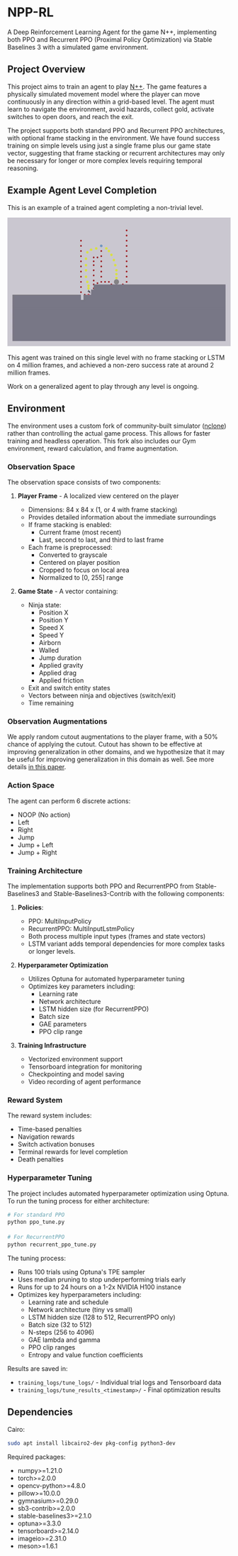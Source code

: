 # NPP-RL

A Deep Reinforcement Learning Agent for the game N++, implementing both PPO and Recurrent PPO (Proximal Policy Optimization) via Stable Baselines 3 with a simulated game environment.

## Project Overview

This project aims to train an agent to play [N++](https://en.wikipedia.org/wiki/N%2B%2B). The game features a physically simulated movement model where the player can move continuously in any direction within a grid-based level. The agent must learn to navigate the environment, avoid hazards, collect gold, activate switches to open doors, and reach the exit.

The project supports both standard PPO and Recurrent PPO architectures, with optional frame stacking in the environment. We have found success training on simple levels using just a single frame plus our game state vector, suggesting that frame stacking or recurrent architectures may only be necessary for longer or more complex levels requiring temporal reasoning.

## Example Agent Level Completion

This is an example of a trained agent completing a non-trivial level.

![Example Level Completion](example_completion.gif)

This agent was trained on this single level with no frame stacking or LSTM on 4 million frames, and achieved a non-zero success rate at around 2 million frames.

Work on a generalized agent to play through any level is ongoing.

## Environment

The environment uses a custom fork of community-built simulator ([nclone](https://github.com/Tetramputechture/nclone)) rather than controlling the actual game process. This allows for faster training and headless operation. This fork also
includes our Gym environment, reward calculation, and frame augmentation.

### Observation Space

The observation space consists of two components:

1. **Player Frame** - A localized view centered on the player
   - Dimensions: 84 x 84 x (1, or 4 with frame stacking)
   - Provides detailed information about the immediate surroundings
   - If frame stacking is enabled:
     - Current frame (most recent)
     - Last, second to last, and third to last frame
   - Each frame is preprocessed:
     - Converted to grayscale
     - Centered on player position
     - Cropped to focus on local area
     - Normalized to [0, 255] range

2. **Game State** - A vector containing:
   - Ninja state:
     - Position X
     - Position Y
     - Speed X
     - Speed Y
     - Airborn
     - Walled
     - Jump duration
     - Applied gravity
     - Applied drag
     - Applied friction
   - Exit and switch entity states
   - Vectors between ninja and objectives (switch/exit)
   - Time remaining

### Observation Augmentations

We apply random cutout augmentations to the player frame, with a 50% chance of applying the cutout. Cutout has shown to be effective at improving generalization in other domains, and we hypothesize that it may be useful for improving generalization in this domain as well. See more details [in this paper](https://arxiv.org/abs/2004.14990).

### Action Space

The agent can perform 6 discrete actions:

- NOOP (No action)
- Left
- Right
- Jump
- Jump + Left
- Jump + Right

### Training Architecture

The implementation supports both PPO and RecurrentPPO from Stable-Baselines3 and Stable-Baselines3-Contrib with the following components:

1. **Policies**:
   - PPO: MultiInputPolicy
   - RecurrentPPO: MultiInputLstmPolicy
   - Both process multiple input types (frames and state vectors)
   - LSTM variant adds temporal dependencies for more complex tasks or longer levels.

2. **Hyperparameter Optimization**
   - Utilizes Optuna for automated hyperparameter tuning
   - Optimizes key parameters including:
     - Learning rate
     - Network architecture
     - LSTM hidden size (for RecurrentPPO)
     - Batch size
     - GAE parameters
     - PPO clip range

3. **Training Infrastructure**
   - Vectorized environment support
   - Tensorboard integration for monitoring
   - Checkpointing and model saving
   - Video recording of agent performance

### Reward System

The reward system includes:

- Time-based penalties
- Navigation rewards
- Switch activation bonuses
- Terminal rewards for level completion
- Death penalties

### Hyperparameter Tuning

The project includes automated hyperparameter optimization using Optuna. To run the tuning process for either architecture:

```bash
# For standard PPO
python ppo_tune.py

# For RecurrentPPO
python recurrent_ppo_tune.py
```

The tuning process:

- Runs 100 trials using Optuna's TPE sampler
- Uses median pruning to stop underperforming trials early
- Runs for up to 24 hours on a 1-2x NVIDIA H100 instance
- Optimizes key hyperparameters including:
  - Learning rate and schedule
  - Network architecture (tiny vs small)
  - LSTM hidden size (128 to 512, RecurrentPPO only)
  - Batch size (32 to 512)
  - N-steps (256 to 4096)
  - GAE lambda and gamma
  - PPO clip ranges
  - Entropy and value function coefficients

Results are saved in:

- `training_logs/tune_logs/` - Individual trial logs and Tensorboard data
- `training_logs/tune_results_<timestamp>/` - Final optimization results

## Dependencies

Cairo:

```sh
sudo apt install libcairo2-dev pkg-config python3-dev
```

Required packages:

- numpy>=1.21.0
- torch>=2.0.0
- opencv-python>=4.8.0
- pillow>=10.0.0
- gymnasium>=0.29.0
- sb3-contrib>=2.0.0
- stable-baselines3>=2.1.0
- optuna>=3.3.0
- tensorboard>=2.14.0
- imageio>=2.31.0
- meson>=1.6.1

